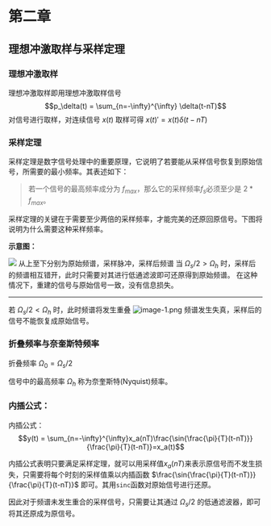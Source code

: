 # 第二章

## 理想冲激取样与采样定理

### 理想冲激取样

理想冲激取样即用理想冲激取样信号 
$$p_\delta(t) = \sum_{n=-\infty}^{\infty} \delta(t-nT)$$ 
对信号进行取样，对连续信号 $x(t)$ 取样可得 $x(t)' = x(t)\delta(t-nT)$

### 采样定理


采样定理是数字信号处理中的重要原理，它说明了若要能从采样信号恢复到原始信号，所需要的最小频率。其表述如下：

> 若一个信号的最高频率成分为 $f_{max}$，那么它的采样频率$f_s$必须至少是 $2 * f_{max}$。

采样定理的关键在于需要至少两倍的采样频率，才能完美的还原回原信号。下图将说明为什么需要这种采样频率。

**示意图：**

![](https://image.kanosaikou.cn/i/2023/09/03/64f46f5d14f01.png)
从上至下分别为原始频谱，采样脉冲，采样后频谱
当 $\Omega_s/2>\Omega_h$ 时，采样后的频谱相互错开，此时只需要对其进行低通滤波即可还原得到原始频谱。
在这种情况下，重建的信号与原始信号一致，没有信息损失。

--------------------------
若 $\Omega_s/2<\Omega_h$ 时，此时频谱将发生重叠
![image-1.png](https://image.kanosaikou.cn/i/2023/09/03/64f46f5da5bb2.png)
频谱发生失真，采样后的信号不能恢复成原始信号。

### 折叠频率与奈奎斯特频率

折叠频率 $\Omega_0 = \Omega_s/2$ 

信号中的最高频率 $\Omega_h$ 称为奈奎斯特(Nyquist)频率。


### 内插公式：

内插公式： 
$$y(t) = \sum_{n=-\infty}^{\infty}x_a(nT)\frac{\sin{\frac{\pi}{T}(t-nT)}}{\frac{\pi}{T}(t-nT)}=x_a(t)$$

内插公式表明只要满足采样定理，就可以用采样值$x_a(nT)$来表示原信号而不发生损失，只需要将每个时刻的采样值乘以内插函数 $\frac{\sin{\frac{\pi}{T}(t-nT)}}{\frac{\pi}{T}(t-nT)}$ 即可。其用`sinc`函数对原始信号进行还原。

因此对于频谱未发生重合的采样信号，只需要让其通过 $\Omega_s/2$ 的低通滤波器，即可将其还原成为原信号。


